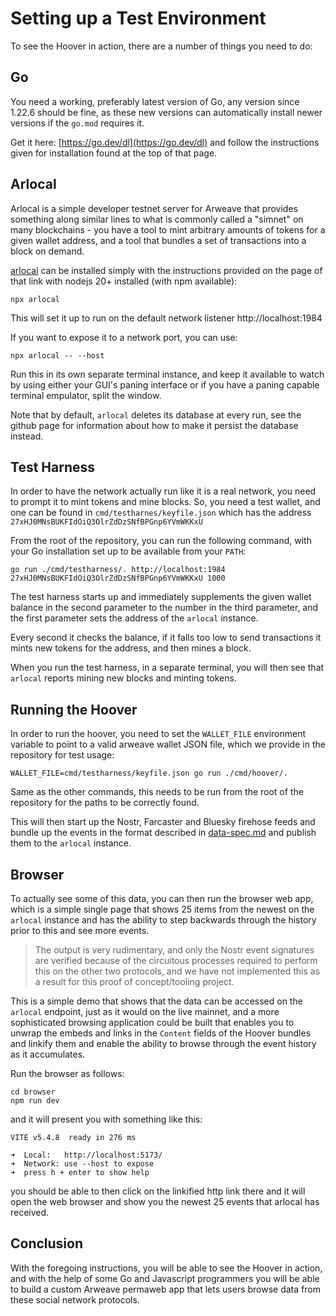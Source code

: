 # Setting up a Test Environment

To see the Hoover in action, there are a number of things you need to do:

## Go

You need a working, preferably latest version of Go, any version since 1.22.6 should be fine, as these new versions can automatically install newer versions if the `go.mod` requires it.

Get it here: [https://go.dev/dl](https://go.dev/dl) and follow the instructions given for installation found at the top of that page.

## Arlocal

Arlocal is a simple developer testnet server for Arweave that provides something along similar lines to what is commonly called a "simnet" on many blockchains - you have a tool to mint arbitrary amounts of tokens for a given wallet address, and a tool that bundles a set of transactions into a block on demand.

[arlocal](https://github.com/textury/arlocal) can be installed simply with the instructions provided on the page of that link with nodejs 20+ installed (with npm available):

    npx arlocal

This will set it up to run on the default network listener http://localhost:1984

If you want to expose it to a network port, you can use:

    npx arlocal -- --host

Run this in its own separate terminal instance, and keep it available to watch by using either your GUI's paning interface or if you have a paning capable terminal empulator, split the window.

Note that by default, `arlocal` deletes its database at every run, see the github page for information about how to make it persist the database instead.

## Test Harness

In order to have the network actually run like it is a real network, you need to prompt it to mint tokens and mine blocks. So, you need a test wallet, and one can be found in `cmd/testharnes/keyfile.json` which has the address `27xHJ0MNsBUKFIdOiQ3OlrZdDzSNfBPGnp6YVmWKKxU`

From the root of the repository, you can run the following command, with your Go installation set up to be available from your `PATH`:

    go run ./cmd/testharness/. http://localhost:1984 27xHJ0MNsBUKFIdOiQ3OlrZdDzSNfBPGnp6YVmWKKxU 1000

The test harness starts up and immediately supplements the given wallet balance in the second parameter to the number in the third parameter, and the first parameter sets the address of the `arlocal` instance.

Every second it checks the balance, if it falls too low to send transactions it mints new tokens for the address, and then mines a block.

When you run the test harness, in a separate terminal, you will then see that `arlocal` reports mining new blocks and minting tokens.

## Running the Hoover

In order to run the hoover, you need to set the `WALLET_FILE` environment variable to point to a valid arweave wallet JSON file, which we provide in the repository for test usage:

    WALLET_FILE=cmd/testharness/keyfile.json go run ./cmd/hoover/.

Same as the other commands, this needs to be run from the root of the repository for the paths to be correctly found.

This will then start up the Nostr, Farcaster and Bluesky firehose feeds and bundle up the events in the format described in [data-spec.md](data-spec.md) and publish them to the `arlocal` instance.

## Browser

To actually see some of this data, you can then run the browser web app, which is a simple single page that shows 25 items from the newest on the `arlocal` instance and has the ability to step backwards through the history prior to this and see more events.

> The output is very rudimentary, and only the Nostr event signatures are verified because of the circuitous processes required to perform this on the other two protocols, and we have not implemented this as a result for this proof of concept/tooling project.

This is a simple demo that shows that the data can be accessed on the `arlocal` endpoint, just as it would on the live mainnet, and a more sophisticated browsing application could be built that enables you to unwrap the embeds and links in the `Content` fields of the Hoover bundles and linkify them and enable the ability to browse through the event history as it accumulates.

Run the browser as follows:

    cd browser
    npm run dev

and it will present you with something like this:

```
VITE v5.4.8  ready in 276 ms

➜  Local:   http://localhost:5173/
➜  Network: use --host to expose
➜  press h + enter to show help
```

you should be able to then click on the linkified http link there and it will open the web browser and show you the newest 25 events that arlocal has received.

## Conclusion

With the foregoing instructions, you will be able to see the Hoover in action, and with the help of some Go and Javascript programmers you will be able to build a custom Arweave permaweb app that lets users browse data from these social network protocols.